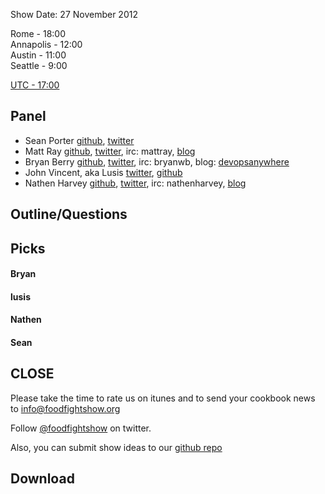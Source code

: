 Show Date:  27 November 2012

Rome - 18:00  
Annapolis - 12:00  
Austin - 11:00  
Seattle - 9:00  

[UTC - 17:00](http://www.timeanddate.com/worldclock/meetingdetails.html?year=2012&month=12&day=11&hour=17&min=0&sec=0&p1=215&p2=1928&p3=24&p4=234)


Panel<a name="panel"></a>
-----

* Sean Porter [github](http://github.com/portertech), [twitter](http://twitter.com/portertech)
* Matt Ray [github](http://github.com/mattray), [twitter](http://twitter.com/mattray), irc: mattray, [blog](http://www.leastresistance.net/)
* Bryan Berry [github](http://github.com/bryanwb), [twitter](http://twitter.com/bryanwb), irc: bryanwb, blog: [devopsanywhere](http://devopsanywhere.blogspot.com)
* John Vincent, aka Lusis [twitter](https://twitter.com/#!/lusis), [github](https://github.com/lusis)
* Nathen Harvey [github](http://github.com/nathenharvey), [twitter](http://twitter.com/nathenharvey), irc: nathenharvey, [blog](http://nathenharvey.com)


Outline/Questions
-----------------



Picks<a name="picks"></a>
-----

#### Bryan  

#### lusis  

#### Nathen  

#### Sean  


CLOSE
-----

Please take the time to rate us on itunes and to send your cookbook
news to info@foodfightshow.org

Follow [@foodfightshow](http://twitter.com/foodfightshow) on twitter.

Also, you can submit show ideas to our [github repo](https://github.com/foodfight/showz)



Download
--------
